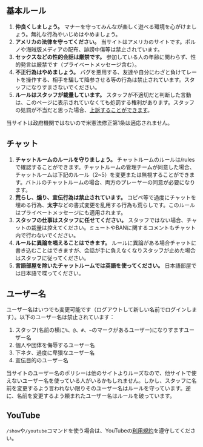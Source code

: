 ## 基本ルール
1. **仲良くしましょう。** マナーを守ってみんなが楽しく遊べる環境を心がけましょう。無礼な行為やいじめはやめましょう。
2. **アメリカの法律を守ってください。** 当サイトはアメリカのサイトです。ポルノや海賊版メディアの配布、誹謗中傷等は禁止されています。
3. **セックスなどの性的会話は厳禁です。** 参加している人の年齢に関わらず、性的発言は厳禁です（プライベートメッセージ含む）。
4. **不正行為はやめましょう。** バグを悪用する、友達や自分にわざと負けてレートを操作する、相手を騙して降参させる等の行為は禁止されています。スタッフになりすまさないでください。
5. **ルールはスタッフが裁量しています。** スタッフが不適切だと判断した言動は、このページに表示されていなくても処罰する権利があります。スタッフの処罰が不当だと思った場合、[上訴することができます](https://play.pokemonshowdown.com/view-help-request--appeal)。

当サイトは政府機関ではないので米憲法修正第1条は適応されません。

## チャット
1. **チャットルームのルールを守りましょう。** チャットルームのルールは/rulesで確認することができます。チャットルームの管理チームが同意した場合、チャットルームは下記のルール（2~5）を変更または無視することができます。バトルのチャットルームの場合、両方のプレーヤーの同意が必要になります。
2. **荒らし、煽り、宣伝行為は禁止されています。** コピペ等で過度にチャットを埋める行為、**太字**などの書式変更を乱用する行為も荒らしです。このルールはプライベートメッセージにも適用されます。
3. **スタッフの仕事はスタッフに任せてください。** スタッフではない場合、チャットの裁量は控えてください。ミュートやBANに関するコメントもチャット内で行わないでください。
4. **ルールに異論を唱えることはできます。** ルールに異論がある場合チャットに書き込むことはできますが、会話が手に負えなくなりスタッフが止めた場合はスタッフに従ってください。
5. **言語部屋を除いたチャットルームでは英語を使ってください。** 日本語部屋では日本語で喋ってください。

## ユーザー名
ユーザー名はいつでも変更可能です（ログアウトして新しい名前でログインします）。以下のユーザー名は禁止されています：
1. スタッフ(名前の横に`%`、`@`、`#`、`~`のマークがあるユーザー)になりすますユーザー名
2. 個人や団体を侮辱するユーザー名
3. 下ネタ、過度に卑猥なユーザー名
4. 宣伝目的のユーザー名

当サイトのユーザー名のポリシーは他のサイトよりルーズなので、他サイトで使えないユーザー名を使っている人がいるかもしれません。しかし、スタッフに名前を変更するよう言われない限りそのユーザー名はルールを守っています。逆に、名前を変更するよう頼まれたユーザー名はルールを破っています。

## YouTube
`/show`や`/youtube`コマンドを使う場合は、YouTubeの[利用規約](https://www.youtube.com/t/terms)を遵守してください。
